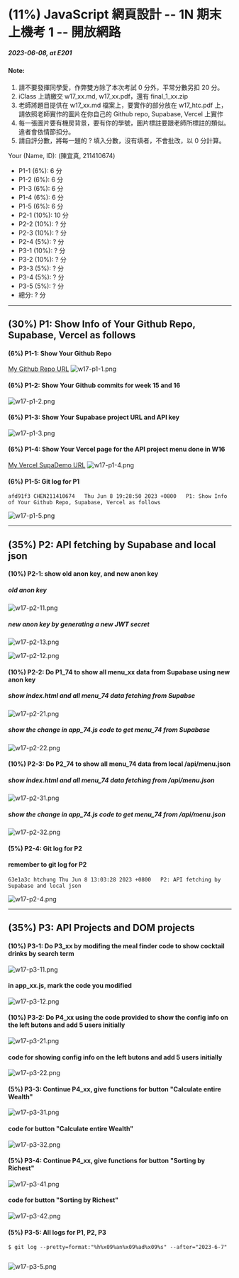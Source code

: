 # (11%) JavaScript 網頁設計 -- 1N 期末上機考 1 -- 開放網路

##### 2023-06-08, at E201

#### Note:

1. 請不要發揮同學愛，作弊雙方除了本次考試 0 分外，平常分數另扣 20 分。
2. iClass 上請繳交 w17_xx.md, w17_xx.pdf，還有 final_1_xx.zip
3. 老師將題目提供在 w17_xx.md 檔案上，要實作的部分放在 w17_htc.pdf 上，請依照老師實作的圖片在你自己的 Github repo, Supabase, Vercel 上實作
4. 每一張圖片要有機房背景，要有你的學號，圖片標註要跟老師所標註的類似。違者會依情節扣分。
5. 請自評分數，將每一題的 ? 填入分數，沒有填者，不會批改，以 0 分計算。

Your (Name, ID): (陳宜真, 211410674)

- P1-1 (6%): 6 分
- P1-2 (6%): 6 分
- P1-3 (6%): 6 分
- P1-4 (6%): 6 分
- P1-5 (6%): 6 分
- P2-1 (10%): 10 分
- P2-2 (10%): ? 分
- P2-3 (10%): ? 分
- P2-4 (5%): ? 分
- P3-1 (10%): ? 分
- P3-2 (10%): ? 分
- P3-3 (5%): ? 分
- P3-4 (5%): ? 分
- P3-5 (5%): ? 分
- 總分: ? 分

---

## (30%) P1: Show Info of Your Github Repo, Supabase, Vercel as follows

#### (6%) P1-1: Show Your Github Repo

[My Github Repo URL](https://github.com/CHEN211410674/1112-1N-js-demo-211410674)
![w17-p1-1.png](https://sgtwgxsjtbibcbrzrfra.supabase.co/storage/v1/object/public/demo-74/md_1N_img/w17-p1-1.png)

#### (6%) P1-2: Show Your Github commits for week 15 and 16

![w17-p1-2.png](https://sgtwgxsjtbibcbrzrfra.supabase.co/storage/v1/object/public/demo-74/md_1N_img/w17-p1-2.png)

#### (6%) P1-3: Show Your Supabase project URL and API key

![w17-p1-3.png](https://sgtwgxsjtbibcbrzrfra.supabase.co/storage/v1/object/public/demo-74/md_1N_img/w17-p1-3.png)

#### (6%) P1-4: Show Your Vercel page for the API project menu done in W16

[My Vercel SupaDemo URL](https://1112-1-n-js-demo-211410674.vercel.app/)
![w17-p1-4.png](https://sgtwgxsjtbibcbrzrfra.supabase.co/storage/v1/object/public/demo-74/md_1N_img/w17-p1-4.png)

#### (6%) P1-5: Git log for P1

```
afd91f3 CHEN211410674   Thu Jun 8 19:28:50 2023 +0800   P1: Show Info of Your Github Repo, Supabase, Vercel as follows
```

![w17-p1-5.png](<https://sgtwgxsjtbibcbrzrfra.supabase.co/storage/v1/object/public/demo-74/md_1N_img/w17-p1-5%20(1).png>)

---

## (35%) P2: API fetching by Supabase and local json

#### (10%) P2-1: show old anon key, and new anon key

##### old anon key

![w17-p2-11.png](https://sgtwgxsjtbibcbrzrfra.supabase.co/storage/v1/object/public/demo-74/md_1N_img/w17-p2-11.png)

##### new anon key by generating a new JWT secret

![w17-p2-13.png](https://sgtwgxsjtbibcbrzrfra.supabase.co/storage/v1/object/public/demo-74/md_1N_img/w17-p2-13.png)

![w17-p2-12.png](https://sgtwgxsjtbibcbrzrfra.supabase.co/storage/v1/object/public/demo-74/md_1N_img/w17-p2-12.png)

#### (10%) P2-2: Do P1_74 to show all menu_xx data from Supabase using new anon key

##### show index.html and all menu_74 data fetching from Supabse

![w17-p2-21.png](https://sgtwgxsjtbibcbrzrfra.supabase.co/storage/v1/object/public/demo-74/md_1N_img/w17-p21-.png)

##### show the change in app_74.js code to get menu_74 from Supabase

![w17-p2-22.png](https://sgtwgxsjtbibcbrzrfra.supabase.co/storage/v1/object/public/demo-74/md_1N_img/w17-p22-.png)

#### (10%) P2-3: Do P2_74 to show all menu_74 data from local /api/menu.json

##### show index.html and all menu_74 data fetching from /api/menu.json

![w17-p2-31.png](https://sgtwgxsjtbibcbrzrfra.supabase.co/storage/v1/object/public/demo-74/md_1N_img/w17-p31-.png)

##### show the change in app_74.js code to get menu_74 from /api/menu.json

![w17-p2-32.png](https://sgtwgxsjtbibcbrzrfra.supabase.co/storage/v1/object/public/demo-74/md_1N_img/w17-p32-.png)

#### (5%) P2-4: Git log for P2

#### remember to git log for P2

```
63e1a3c htchung Thu Jun 8 13:03:28 2023 +0800   P2: API fetching by Supabase and local json
```

![w17-p2-4.png]()

---

## (35%) P3: API Projects and DOM projects

#### (10%) P3-1: Do P3_xx by modifing the meal finder code to show cocktail drinks by search term

![w17-p3-11.png]()

#### in app_xx.js, mark the code you modified

![w17-p3-12.png]()

#### (10%) P3-2: Do P4_xx using the code provided to show the config info on the left butons and add 5 users initially

![w17-p3-21.png]()

#### code for showing config info on the left butons and add 5 users initially

![w17-p3-22.png]()

#### (5%) P3-3: Continue P4_xx, give functions for button "Calculate entire Wealth"

![w17-p3-31.png]()

#### code for button "Calculate entire Wealth"

![w17-p3-32.png]()

#### (5%) P3-4: Continue P4_xx, give functions for button "Sorting by Richest"

![w17-p3-41.png]()

#### code for button "Sorting by Richest"

![w17-p3-42.png]()

#### (5%) P3-5: All logs for P1, P2, P3

```
$ git log --pretty=format:"%h%x09%an%x09%ad%x09%s" --after="2023-6-7"


```

![w17-p3-5.png]()
